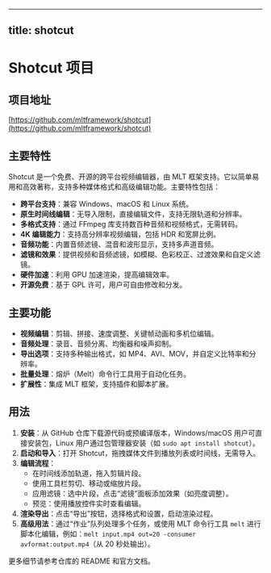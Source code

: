 
---
title: shotcut
---

# Shotcut 项目

## 项目地址
[https://github.com/mltframework/shotcut](https://github.com/mltframework/shotcut)

## 主要特性
Shotcut 是一个免费、开源的跨平台视频编辑器，由 MLT 框架支持。它以简单易用和高效著称，支持多种媒体格式和高级编辑功能。主要特性包括：
- **跨平台支持**：兼容 Windows、macOS 和 Linux 系统。
- **原生时间线编辑**：无导入限制，直接编辑文件，支持无限轨道和分辨率。
- **多格式支持**：通过 FFmpeg 库支持数百种音频和视频格式，无需转码。
- **4K 编辑能力**：支持高分辨率视频编辑，包括 HDR 和宽屏比例。
- **音频功能**：内置音频滤镜、混音和波形显示，支持多声道音频。
- **滤镜和效果**：提供视频和音频滤镜，如模糊、色彩校正、过渡效果和自定义滤镜。
- **硬件加速**：利用 GPU 加速渲染，提高编辑效率。
- **开源免费**：基于 GPL 许可，用户可自由修改和分发。

## 主要功能
- **视频编辑**：剪辑、拼接、速度调整、关键帧动画和多机位编辑。
- **音频处理**：录音、音频分离、均衡器和噪声抑制。
- **导出选项**：支持多种输出格式，如 MP4、AVI、MOV，并自定义比特率和分辨率。
- **批量处理**：熔炉（Melt）命令行工具用于自动化任务。
- **扩展性**：集成 MLT 框架，支持插件和脚本扩展。

## 用法
1. **安装**：从 GitHub 仓库下载源代码或预编译版本，Windows/macOS 用户可直接安装包，Linux 用户通过包管理器安装（如 `sudo apt install shotcut`）。
2. **启动和导入**：打开 Shotcut，拖拽媒体文件到播放列表或时间线，无需导入。
3. **编辑流程**：
   - 在时间线添加轨道，拖入剪辑片段。
   - 使用工具栏剪切、移动或缩放片段。
   - 应用滤镜：选中片段，点击“滤镜”面板添加效果（如亮度调整）。
   - 预览：使用播放控件实时查看编辑。
4. **渲染导出**：点击“导出”按钮，选择格式和设置，启动渲染过程。
5. **高级用法**：通过“作业”队列处理多个任务，或使用 MLT 命令行工具 `melt` 进行脚本化编辑，例如：`melt input.mp4 out=20 -consumer avformat:output.mp4`（从 20 秒处输出）。

更多细节请参考仓库的 README 和官方文档。